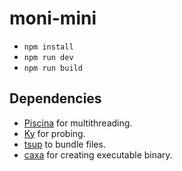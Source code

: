 # moni-mini

- `npm install`
- `npm run dev`
- `npm run build`

## Dependencies

- [Piscina](https://github.com/piscinajs/piscina) for multithreading.
- [Ky](https://github.com/sindresorhus/ky) for probing.
- [tsup](https://tsup.egoist.dev/#copy-files-to-output-directory) to bundle files.
- [caxa](https://github.com/leafac/caxa) for creating executable binary.
